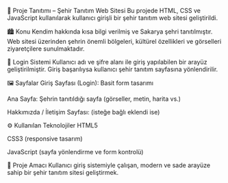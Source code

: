 📘 Proje Tanıtımı – Şehir Tanıtım Web Sitesi
Bu projede HTML, CSS ve JavaScript kullanılarak kullanıcı girişli bir şehir tanıtım web sitesi geliştirildi.

🏙️ Konu
Kendim hakkında kısa bilgi verilmiş ve Sakarya şehri tanıtılmıştır. Web sitesi üzerinden şehrin önemli bölgeleri, kültürel özellikleri ve görselleri ziyaretçilere sunulmaktadır.

🔐 Login Sistemi
Kullanıcı adı ve şifre alanı ile giriş yapılabilen bir arayüz geliştirilmiştir. Giriş başarılıysa kullanıcı şehir tanıtım sayfasına yönlendirilir.

🖼️ Sayfalar
Giriş Sayfası (Login): Basit form tasarımı

Ana Sayfa: Şehrin tanıtıldığı sayfa (görseller, metin, harita vs.)

Hakkımızda / İletişim Sayfası: (isteğe bağlı eklendi ise)

⚙️ Kullanılan Teknolojiler
HTML5

CSS3 (responsive tasarım)

JavaScript (sayfa yönlendirme ve form kontrolü)

🎯 Proje Amacı
Kullanıcı giriş sistemiyle çalışan, modern ve sade arayüze sahip bir şehir tanıtım sitesi geliştirmek.
